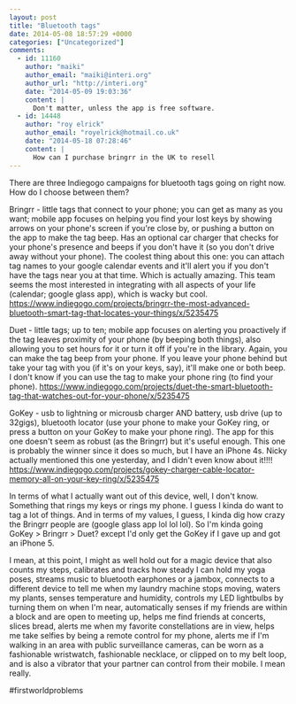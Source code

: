 ```yaml
---
layout: post
title: "Bluetooth tags"
date: 2014-05-08 18:57:29 +0000
categories: ["Uncategorized"]
comments:
  - id: 11160
    author: "maiki"
    author_email: "maiki@interi.org"
    author_url: "http://interi.org"
    date: "2014-05-09 19:03:36"
    content: |
      Don't matter, unless the app is free software.
  - id: 14448
    author: "roy elrick"
    author_email: "royelrick@hotmail.co.uk"
    date: "2014-05-18 07:28:46"
    content: |
      How can I purchase bringrr in the UK to resell
---
```


There are three Indiegogo campaigns for bluetooth tags going on right now. How do I choose between them?

Bringrr - little tags that connect to your phone; you can get as many as you want; mobile app focuses on helping you find your lost keys by showing arrows on your phone's screen if you're close by, or pushing a button on the app to make the tag beep. Has an optional car charger that checks for your phone's presence and beeps if you don't have it (so you don't drive away without your phone). The coolest thing about this one: you can attach tag names to your google calendar events and it'll alert you if you don't have the tags near you at that time. Which is actually amazing. This team seems the most interested in integrating with all aspects of your life (calendar; google glass app), which is wacky but cool.
https://www.indiegogo.com/projects/bringrr-the-most-advanced-bluetooth-smart-tag-that-locates-your-things/x/5235475

Duet - little tags; up to ten; mobile app focuses on alerting you proactively if the tag leaves proximity of your phone (by beeping both things), also allowing you to set hours for it or turn it off if you're in the library. Again, you can make the tag beep from your phone. If you leave your phone behind but take your tag with you (if it's on your keys, say), it'll make one or both beep. I don't know if you can use the tag to make your phone ring (to find your phone). 
https://www.indiegogo.com/projects/duet-the-smart-bluetooth-tag-that-watches-out-for-your-phone/x/5235475

GoKey - usb to lightning or microusb charger AND battery, usb drive (up to 32gigs), bluetooth locator (use your phone to make your GoKey ring, or press a button on your GoKey to make your phone ring). The app for this one doesn't seem as robust (as the Bringrr) but it's useful enough. This one is probably the winner since it does so much, but I have an iPhone 4s.  Nicky actually mentioned this one yesterday, and I didn't even know about it!!!!
https://www.indiegogo.com/projects/gokey-charger-cable-locator-memory-all-on-your-key-ring/x/5235475

In terms of what I actually want out of this device, well, I don't know. Something that rings my keys or rings my phone. I guess I kinda do want to tag a lot of things. And in terms of my values, I guess, I kinda dig how crazy the Bringrr people are (google glass app lol lol lol). So I'm kinda going GoKey > Bringrr > Duet? except I'd only get the GoKey if I gave up and got an iPhone 5.

I mean, at this point, I might as well hold out for a magic device that also counts my steps, calibrates and tracks how steady I can hold my yoga poses, streams music to bluetooth earphones or a jambox, connects to a different device to tell me when my laundry machine stops moving, waters my plants, senses temperature and humidity, controls my LED lightbulbs by turning them on when I'm near, automatically senses if my friends are within a block and are open to meeting up, helps me find friends at concerts, slices bread, alerts me when my favorite constellations are in view, helps me take selfies by being a remote control for my phone, alerts me if I'm walking in an area with public surveillance cameras, can be worn as a fashionable wristwatch, fashionable necklace, or clipped on to my belt loop, and is also a vibrator that your partner can control from their mobile. I mean really.

‪#‎firstworldproblems‬